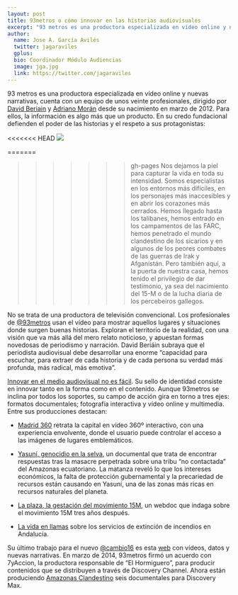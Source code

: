 ```yaml
---
layout: post
title: 93metros o cómo innovar en las historias audiovisuales
excerpt: "93 metros es una productora especializada en vídeo online y nuevas narrativas, cuenta con un equipo de unos veinte profesionales, dirigido por David Beriain y Adriano Morán desde su nacimiento en marzo de 2012. Para ellos, la información es algo más que un producto. En su credo fundacional defienden el poder de las historias y el respeto a sus protagonistas."
author:
  name: Jose A. García Avilés
  twitter: jagaraviles
  gplus:  
  bio: Coordinador Módulo Audiencias
  image: jga.jpg
  link: https://twitter.com/jagaraviles
---
```

93 metros es una productora especializada en vídeo online y nuevas narrativas, cuenta con un equipo de unos veinte profesionales, dirigido por [David Beriain](https://twitter.com/DavidBeriain) y [Adriano Morán](https://twitter.com/adrianomoranc) desde su nacimiento en marzo de 2012. Para ellos, la información es algo más que un producto. En su credo fundacional defienden el poder de las historias y el respeto a sus protagonistas:

<<<<<<< HEAD
![](https://dl.dropboxusercontent.com/u/3578704/fotos_blog_mcp/madrid%20360.jpg)

=======
>>>>>>> gh-pages
>> Nos dejamos la piel para capturar la vida en toda su intensidad. Somos especialistas en los entornos más difíciles, en los personajes más inaccesibles y en abrir los corazones más cerrados. Hemos llegado hasta los talibanes, hemos entrado en los campamentos de las FARC, hemos penetrado el mundo clandestino de los sicarios y en algunos de los peores combates de las guerras de Irak y Afganistán. Pero también aquí, a la puerta de nuestra casa, hemos tenido el privilegio de dar testimonio, ya sea del nacimiento del 15-M o de la lucha diaria de los percebeiros gallegos. 

No se trata de una productora de televisión convencional. Los profesionales de [@93metros](https://twitter.com/93metros) usan el vídeo para mostrar aquellos lugares y situaciones donde surgen buenas historias. Exploran el territorio de la realidad, con una visión que va más allá del mero relato noticioso, y apuestan formas novedosas de periodismo y narración. David Beriáin subraya que el periodista audiovisual debe desarrollar una enorme “capacidad para escuchar, para extraer de cada historia y de cada persona su verdad más profunda, más radical, más emotiva”.

[Innovar en el medio audiovisual no es fácil](http://mip.umh.es/blog/2014/05/22/radiografia-innovacion/). Su sello de identidad consiste en innovar tanto en la forma como en el contenido. Aunque 93metros se inclina por todos los soportes, su campo de acción gira en torno a tres ejes: formatos documentales; fotografía interactiva y vídeo online y multimedia. Entre sus producciones destacan:

* [Madrid 360](http://www.93metros.com/blog/project/madrid-360/) retrata la capital en vídeo 360º interactivo, con una experiencia envolvente, donde el usuario puede controlar el acceso a las imágenes de lugares emblemáticos. 

* [Yasuní, genocidio en la selva](http://www.93metros.com/blog/project/yasuni-genocidio-en-la-selva/), un documental que trata de encontrar respuestas tras la masacre perpetrada sobre una tribu “no contactada” del Amazonas ecuatoriano. La matanza reveló lo que los intereses económicos, la falta de protección gubernamental y la precariedad de recursos están causando en Yasuní, una de las zonas más ricas en recursos naturales del planeta.

* [La plaza, la gestación del movimiento 15M](http://www.93metros.com/blog/project/la-plaza/), un webdoc que indaga sobre el movimiento 15M tres años después.

* [La vida en llamas](http://www.93metros.com/blog/project/la-vida-en-llamas-teaser/) sobre los servicios de extinción de incendios en Andalucía.

Su último trabajo para el nuevo [@cambio16](https://twitter.com/Cambio16) es esta [web](http://www.cambio16.com/) con vídeos, datos y nuevas narrativas. En marzo de 2014, 93metros firmó un acuerdo con 7yAccion, la productora responsable de “El Hormiguero”, para producir contenidos que se distribuyen a través de Discovery Channel. Ahora están produciendo [Amazonas Clandestino](http://www.93metros.com/blog/2014/03/27/discovery-comienza-el-viaje/) seis documentales para Discovery Max. 
